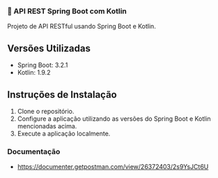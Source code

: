 ### 🚀 API REST Spring Boot com Kotlin

Projeto de API RESTful usando Spring Boot e Kotlin.

## Versões Utilizadas

- Spring Boot: 3.2.1
- Kotlin: 1.9.2

## Instruções de Instalação

1. Clone o repositório.
2. Configure a aplicação utilizando as versões do Spring Boot e Kotlin mencionadas acima.
3. Execute a aplicação localmente.

### Documentação
 - https://documenter.getpostman.com/view/26372403/2s9YsJCt6U
